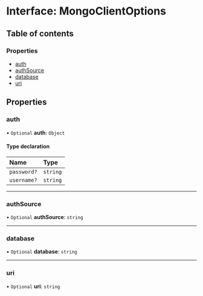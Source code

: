 # Interface: MongoClientOptions

## Table of contents

### Properties

- [auth](MongoClientOptions.md#auth)
- [authSource](MongoClientOptions.md#authsource)
- [database](MongoClientOptions.md#database)
- [uri](MongoClientOptions.md#uri)

## Properties

### auth

• `Optional` **auth**: `Object`

#### Type declaration

| Name | Type |
| :------ | :------ |
| `password?` | `string` |
| `username?` | `string` |

___

### authSource

• `Optional` **authSource**: `string`

___

### database

• `Optional` **database**: `string`

___

### uri

• `Optional` **uri**: `string`
